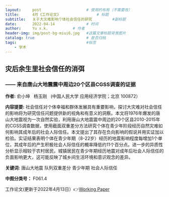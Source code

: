 ```yaml
---
layout:     post   				    # 使用的布局（不需要改）
title:      4月《工作论文》				# 标题 
subtitle:   关于大灾难影响个体社会信任的研究         #副标题
date:       2022-04-14				# 时间
author:     Yu x.k.	          # 作者
header-img: img/post-bg-miui6.jpg 	#这篇文章标题背景图片
catalog: true 						# 是否归档
tags:								#标签
    - 学术
---
```


## 灾后余生里社会信任的消弭
### —— 来自唐山大地震震中周边20个区县CGSS调查的证据

<strong>作者:</strong> 俞小坤 &nbsp;   杨玉刚 &nbsp;  (中国人民大学 应用经济学院；北京 100872）

<strong>内容提要:</strong> 社会信任对个体幸福和群体发展具有重要影响，探讨大灾难对社会信任的影响将为研究信任问题提供新的视角和有意义的洞察。本文将1976年爆发的唐山大地震视为一次自然实验，利用唐山大地震震中周边的20个区县2010-2015年的CGSS调查数据，使用截面双重差分方法研究个体在青少年阶段经历自然灾难如何影响其成年后的社会人际信任。本文提出了其存在负向影响的假说并用实证加以检验。实证结果表明个体在青少年期（8-22岁）经历的地震影响程度每增加1个单位，其成年后的产生积极社会人际信任的概率降低约11个百分点。进一步的异质性分析显示相较于农村居民，城镇居民在青少年期经历地震对成年后社会人际信任的负面影响更大，这可能反映了城乡间生活环境和意识观念的差异。

<strong>关键词:</strong> 唐山大地震   队列双重差分   青少年期   社会人际信任

<strong>中图分类号：</strong> F061.4 

工作论文(更新于2022年4月13日）👉[Working Paper](https://pan.baidu.com/s/1yyl3STeR53NIJvH4-XGtjg?pwd=155t)
